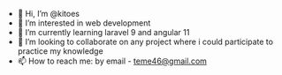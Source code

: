 - 👋 Hi, I’m @kitoes
- 👀 I’m interested in web development
- 🌱 I’m currently learning laravel 9 and angular 11
- 💞️ I’m looking to collaborate on any project where i could participate to practice my knowledge
- 📫 How to reach me: by email - teme46@gmail.com

<!---
kitoes/kitoes is a ✨ special ✨ repository because its `README.md` (this file) appears on your GitHub profile.
You can click the Preview link to take a look at your changes.
--->
